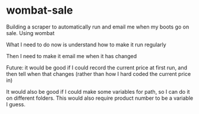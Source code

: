 wombat-sale
===========

Building a scraper to automatically run and email me when my boots go on sale. Using wombat

What I need to do now is understand how to make it run regularly

Then I need to make it email me when it has changed


Future: it would be good if I could record the current price at first run, and then tell when that changes 
(rather than how I hard coded the current price in)

It would also be good if I could make some variables for path, so I can do it on different folders. 
This would also require product number to be a variable I guess.

